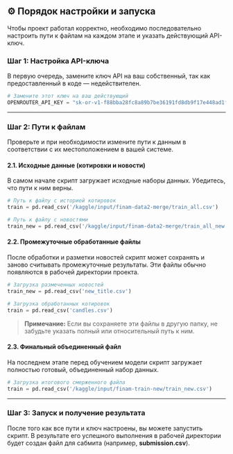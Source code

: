 ## ⚙️ Порядок настройки и запуска

Чтобы проект работал корректно, необходимо последовательно настроить пути к файлам на каждом этапе и указать действующий API-ключ.

### Шаг 1: Настройка API-ключа

В первую очередь, замените ключ API на ваш собственный, так как предоставленный в коде — недействителен.

```python
# Замените этот ключ на ваш действующий
OPENROUTER_API_KEY = "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"
```

---

### Шаг 2: Пути к файлам

Проверьте и при необходимости измените пути к данным в соответствии с их местоположением в вашей системе.

#### 2.1. Исходные данные (котировки и новости)

В самом начале скрипт загружает исходные наборы данных. Убедитесь, что пути к ним верны.

```python
# Путь к файлу с историей котировок
train = pd.read_csv('/kaggle/input/finam-data2-merge/train_all.csv')

# Путь к файлу с новостями
train_new = pd.read_csv('/kaggle/input/finam-data2-merge/train_all_new.csv')
```


#### 2.2. Промежуточные обработанные файлы

После обработки и разметки новостей скрипт может сохранять и заново считывать промежуточные результаты. Эти файлы обычно появляются в рабочей директории проекта.

```python
# Загрузка размеченных новостей
train_new = pd.read_csv('new_title.csv')

# Загрузка обработанных котировок
train = pd.read_csv('candles.csv')
```
> **Примечание:** Если вы сохраняете эти файлы в другую папку, не забудьте указать полный или относительный путь к ним.

#### 2.3. Финальный объединенный файл

На последнем этапе перед обучением модели скрипт загружает полностью готовый, объединенный набор данных.

```python
# Загрузка итогового смерженного файла
train = pd.read_csv('/kaggle/input/finam-train-new/train_new.csv')
```

---

### Шаг 3: Запуск и получение результата

После того как все пути и ключ настроены, вы можете запустить скрипт. В результате его успешного выполнения в рабочей директории будет создан файл для сабмита (например, **submission.csv**).